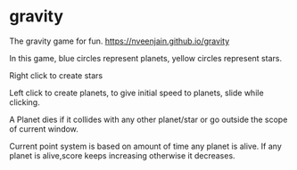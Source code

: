 # gravity

The gravity game for fun. https://nveenjain.github.io/gravity

In this game, blue circles represent planets, yellow circles represent stars.

Right click to create stars

Left click to create planets, to give initial speed to planets, slide while clicking.

A Planet dies if it collides with any other planet/star or go outside the scope of current window.

Current point system is based on amount of time any planet is alive. If any planet is alive,score keeps increasing otherwise it decreases.
